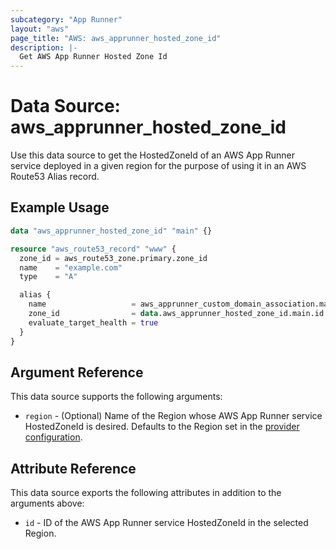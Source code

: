 ```yaml
---
subcategory: "App Runner"
layout: "aws"
page_title: "AWS: aws_apprunner_hosted_zone_id"
description: |-
  Get AWS App Runner Hosted Zone Id
---
```


# Data Source: aws_apprunner_hosted_zone_id

Use this data source to get the HostedZoneId of an AWS App Runner service deployed
in a given region for the purpose of using it in an AWS Route53 Alias record.

## Example Usage

```terraform
data "aws_apprunner_hosted_zone_id" "main" {}

resource "aws_route53_record" "www" {
  zone_id = aws_route53_zone.primary.zone_id
  name    = "example.com"
  type    = "A"

  alias {
    name                   = aws_apprunner_custom_domain_association.main.dns_target
    zone_id                = data.aws_apprunner_hosted_zone_id.main.id
    evaluate_target_health = true
  }
}
```

## Argument Reference

This data source supports the following arguments:

* `region` - (Optional) Name of the Region whose AWS App Runner service HostedZoneId is desired. Defaults to the Region set in the [provider configuration](https://registry.terraform.io/providers/hashicorp/aws/latest/docs#aws-configuration-reference).

## Attribute Reference

This data source exports the following attributes in addition to the arguments above:

* `id` - ID of the AWS App Runner service HostedZoneId in the selected Region.
